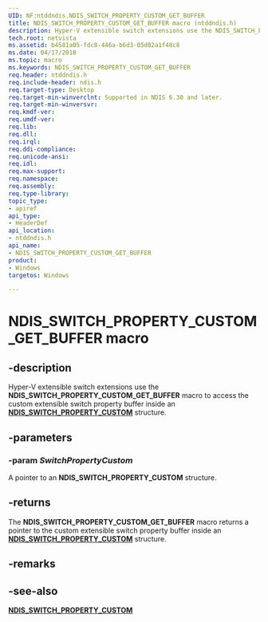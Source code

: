 ```yaml
---
UID: NF:ntddndis.NDIS_SWITCH_PROPERTY_CUSTOM_GET_BUFFER
title: NDIS_SWITCH_PROPERTY_CUSTOM_GET_BUFFER macro (ntddndis.h)
description: Hyper-V extensible switch extensions use the NDIS_SWITCH_PROPERTY_CUSTOM_GET_BUFFER macro to access the custom extensible switch property buffer inside an NDIS_SWITCH_PROPERTY_CUSTOM structure.
tech.root: netvista
ms.assetid: b4581a05-fdc8-446a-b6d3-05d02a1f48c8
ms.date: 04/17/2018
ms.topic: macro
ms.keywords: NDIS_SWITCH_PROPERTY_CUSTOM_GET_BUFFER
req.header: ntddndis.h
req.include-header: ndis.h
req.target-type: Desktop
req.target-min-winverclnt: Supported in NDIS 6.30 and later.
req.target-min-winversvr:
req.kmdf-ver:
req.umdf-ver:
req.lib:
req.dll:
req.irql: 
req.ddi-compliance:
req.unicode-ansi:
req.idl:
req.max-support:
req.namespace:
req.assembly:
req.type-library: 
topic_type: 
- apiref
api_type: 
- HeaderDef
api_location: 
- ntddndis.h
api_name: 
- NDIS_SWITCH_PROPERTY_CUSTOM_GET_BUFFER
product:
- Windows
targetos: Windows

---
```


# NDIS_SWITCH_PROPERTY_CUSTOM_GET_BUFFER macro


## -description

Hyper-V extensible switch extensions use the **NDIS_SWITCH_PROPERTY_CUSTOM_GET_BUFFER** macro to access the custom extensible switch property buffer inside an [**NDIS_SWITCH_PROPERTY_CUSTOM**](ns-ntddndis-_ndis_switch_property_custom.md) structure.

## -parameters

### -param _SwitchPropertyCustom_

A pointer to an **NDIS_SWITCH_PROPERTY_CUSTOM** structure.

## -returns

The **NDIS_SWITCH_PROPERTY_CUSTOM_GET_BUFFER** macro returns a pointer to the custom extensible switch property buffer inside an [**NDIS_SWITCH_PROPERTY_CUSTOM**](ns-ntddndis-_ndis_switch_property_custom.md) structure.

## -remarks

## -see-also

[**NDIS_SWITCH_PROPERTY_CUSTOM**](ns-ntddndis-_ndis_switch_property_custom.md)

